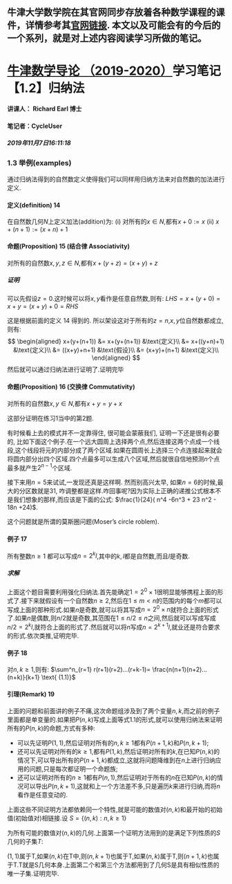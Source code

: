 牛津大学数学院在其官网同步存放着各种数学课程的课件，详情参考其[官网链接](https://courses.maths.ox.ac.uk/node/43812).
本文以及可能会有的今后的一个系列，就是对上述内容阅读学习所做的笔记。
-------------------------------------------------------------------------


# [牛津数学导论 （2019-2020）](https://courses.maths.ox.ac.uk/node/view_material/45954)学习笔记【1.2】归纳法

#### 讲课人： Richard Earl 博士
#### 笔记者：CycleUser
##### 2019年11月7日16:11:18


### 1.3 举例(examples)

通过归纳法得到的自然数定义使得我们可以同样用归纳方法来对自然数的加法进行定义.

#### 定义(definition) 14 
在自然数几何$N$上定义加法(addition)为:
(i) 对所有的$x\in N$,都有$x+0  := x$
(ii) $x+(n+1):= (x+n)+1$

#### 命题(Proposition) 15 (结合律 Associativity)
对所有的自然数$x,y,z\in N$,都有$x+(y+z)=(x+y)+z$

##### 证明

可以先假设$z=0$.这时候可以将$x,y$看作是任意自然数,则有:
$LHS =x+(y+0)=x+y=(x+y)+0=RHS$

这是根据前面的定义 14 得到的. 所以架设这对于所有的$z=n$,$x,y$位自然数都成立,则有:
$$
\begin{aligned}
x+(y+(n+1)) &=  x+(y+(n+1)) &\text{定义}\\
 &=  x+((y+n)+1) &\text{定义}\\
  &= ((x+y)+n+1)  &\text{假设}\\
   &= (x+y)+(n+1)  &\text{定义}\\
\end{aligned}
$$
然后就可以通过归纳法进行证明了.证明完毕

#### 命题(Proposition) 16 (交换律 Commutativity)
对所有的自然数$x,y\in N$,都有$x+y = y+x$

这部分证明在练习1当中的第2题.

有时候看上去的模式并不一定靠得住, 很可能会蒙蔽我们, 证明一下还是很有必要的, 比如下面这个例子.在一个远大圆周上选择两个点,然后连接这两个点成一个线段,这个线段将元的内部分成了两个区域.如果在圆周长上选择三个点连接起来就会将圆内部分出四个区域.四个点最多可以生成八个区域,然后就很自信地预测$n$个点最多就产生$2^{n-1}$个区域.

接下来用$n=5$来试试,一发现还真是这样啊. 然而别高兴太早, 如果$n=6$的时候,最大的分区数就是31, 咋调整都是这样.咋回事呢?因为实际上正确的递推公式根本不是我们想象的那样,而应该是下面的公式:
$\frac{1}{24}( n^4 -6n^3 + 23 n^2 - 18n +24)$.

这个问题就是所谓的莫斯圈问题(Moser’s circle roblem).

#### 例子 17 
所有整数$n\ge 1$ 都可以写成$n=2^kl$,其中的$k,l$都是自然数,而且$l$是奇数.

##### 求解
上面这个题目需要利用强化归纳法.首先能确定$1=2^0\times 1$很明显能够携程上面的形式了.接下来就假设有一个自然数$n\ge 2$,然后在$1\le m < n$的范围内的每个$m$都可以写成上面的那种形式.如果$n$是奇数,就可以将其写成$n=2^0 \times n$就符合上面的形式了.如果$n$是偶数,则$n/2$就是奇数,其范围在$1\le n/2 \le n$之间,然后就可以写成写成$n/2=2^k l$,就符合上面的形式了.然后就可以将$n$写成$n=2^{k+1}l$,就业还是符合要求的形式.依次类推,证明完毕.

#### 例子 18 
对$n,k\ge 1$,则有:
$\sum^n_{r=1} r(r+1)(r+2)...(r+k-1)= \frac{n(n+1)(n+2)...(n+k)}{k+1}   \text{  (1.1)}$

#### 引理(Remark) 19
上面的问题和前面讲的例子不痛,这次命题组涉及到了两个变量$n,k$,而之前的例子里面都是单变量的.如果把$P(n,k)$写成上面等式1.1的形式,就可以使用归纳法来证明所有的$P(n,k)$的命题,方式有多种:
* 可以先证明$P(1,1)$,然后证明对所有的$n,k\ge 1$都有$P(n+1,k)$和$P(n,k+1)$;
* 还可以先证明对所有的$k\ge 1$,都有$P(1,k)$,然后证明对所有的$k$,在已知$P(n,k)$的情况下,可以导出所有的$P(n+1,k)$都成立,这就将问题降维到在$n$上进行归纳应用的问题,只是每次都证明一个命题族;
* 还可以证明对所有的$n\ge 1$都有$P(n,1)$,然后证明对于所有的$n$在已知$P(n,k)$的情况可以导出$P(n,k+1)$,这就和上一个方法差不多,只是遍历$k$来进行归纳,而将$n$看作是任意变动的.

上面这些不同证明方法都依赖同一个特性,就是可能的数值对$(n,k)$和最开始的初始值(初始值对)相链接.设
$S=\{(n,k):n,k\ge 1\}$

为所有可能的数值对$(n,k)$的几何.上面第一个证明方法用到的是满足下列性质的$S$几何的子集$T$:

$(1,1)$属于T,如果$(n,k)$在T中,则$(n,k+1)$也属于T,如果$(n,k)$属于T,则$(n+1,k)$也属于T.T就是S几何本身.上面第二个和第三个方法都用到了几何S是具有相似性质的唯一子集.证明完毕.











